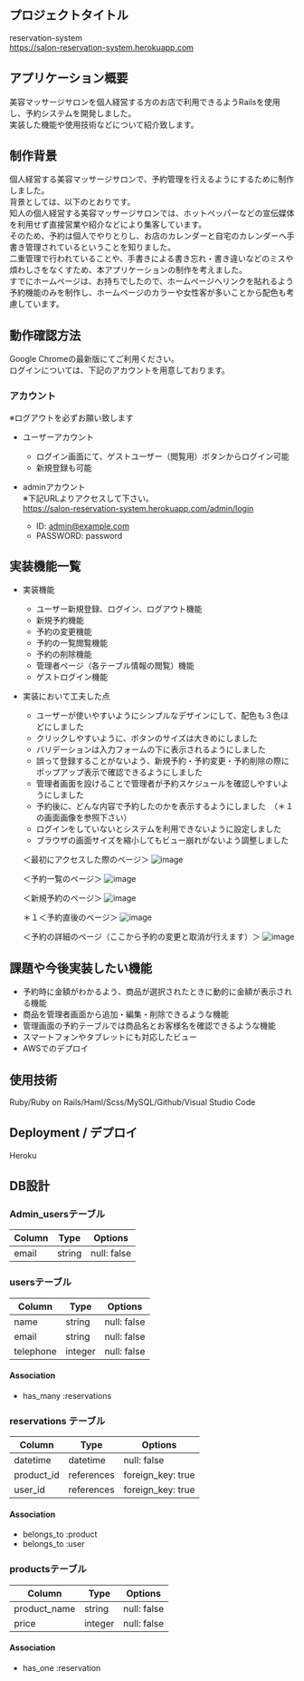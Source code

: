 ## プロジェクトタイトル
reservation-system<br>
https://salon-reservation-system.herokuapp.com

## アプリケーション概要
美容マッサージサロンを個人経営する方のお店で利用できるようRailsを使用し、予約システムを開発しました。<br>
実装した機能や使用技術などについて紹介致します。<br>
  
## 制作背景
個人経営する美容マッサージサロンで、予約管理を行えるようにするために制作しました。<br>
背景としては、以下のとおりです。<br>
知人の個人経営する美容マッサージサロンでは、ホットペッパーなどの宣伝媒体を利用せず直接営業や紹介などにより集客しています。<br>
そのため、予約は個人でやりとりし、お店のカレンダーと自宅のカレンダーへ手書き管理されているということを知りました。<br>
二重管理で行われていることや、手書きによる書き忘れ・書き違いなどのミスや煩わしさをなくすため、本アプリケーションの制作を考えました。<br>
すでにホームページは、お持ちでしたので、ホームページへリンクを貼れるよう予約機能のみを制作し、ホームページのカラーや女性客が多いことから配色も考慮しています。

## 動作確認方法
Google Chromeの最新版にてご利用ください。<br>
ログインについては、下記のアカウントを用意しております。<br>

### アカウント
※ログアウトを必ずお願い致します
* ユーザーアカウント
  - ログイン画面にて、ゲストユーザー（閲覧用）ボタンからログイン可能
  - 新規登録も可能

* adminアカウント<br>
  ※下記URLよりアクセスして下さい。<br>
  https://salon-reservation-system.herokuapp.com/admin/login
  - ID: admin@example.com
  - PASSWORD: password

## 実装機能一覧
* 実装機能
  - ユーザー新規登録、ログイン、ログアウト機能
  - 新規予約機能
  - 予約の変更機能
  - 予約の一覧閲覧機能
  - 予約の削除機能
  - 管理者ページ（各テーブル情報の閲覧）機能
  - ゲストログイン機能
  
* 実装において工夫した点
  - ユーザーが使いやすいようにシンプルなデザインにして、配色も３色ほどにしました
  - クリックしやすいように、ボタンのサイズは大きめにしました
  - バリデーションは入力フォームの下に表示されるようにしました
  - 誤って登録することがないよう、新規予約・予約変更・予約削除の際にポップアップ表示で確認できるようにしました
  - 管理者画面を設けることで管理者が予約スケジュールを確認しやすいようにしました
  - 予約後に、どんな内容で予約したのかを表示するようにしました　（＊１の画面画像を参照下さい）
  - ログインをしていないとシステムを利用できないように設定しました
  - ブラウザの画面サイズを縮小してもビュー崩れがないよう調整しました

  ＜最初にアクセスした際のページ＞
  ![image](https://user-images.githubusercontent.com/35267387/103754237-7295f200-504f-11eb-85aa-e730ed7f7777.png)
  
  ＜予約一覧のページ＞
  ![image](https://user-images.githubusercontent.com/35267387/103755024-81c96f80-5050-11eb-89a2-a044d16ab08e.png)
    
  ＜新規予約のページ＞
  ![image](https://user-images.githubusercontent.com/35267387/103754859-462ea580-5050-11eb-9f8c-8c3f151c1dc5.png)
      
  ＊１＜予約直後のページ＞
  ![image](https://user-images.githubusercontent.com/35267387/103754945-63fc0a80-5050-11eb-81b1-356871c9e5a4.png)
      
  ＜予約の詳細のページ（ここから予約の変更と取消が行えます）＞
  ![image](https://user-images.githubusercontent.com/35267387/103755165-bb9a7600-5050-11eb-85ac-3ced56441137.png)
  
## 課題や今後実装したい機能
* 予約時に金額がわかるよう、商品が選択されたときに動的に金額が表示される機能
* 商品を管理者画面から追加・編集・削除できるような機能
* 管理画面の予約テーブルでは商品名とお客様名を確認できるような機能
* スマートフォンやタブレットにも対応したビュー
* AWSでのデプロイ

## 使用技術
Ruby/Ruby on Rails/Haml/Scss/MySQL/Github/Visual Studio Code

## Deployment / デプロイ
Heroku

## DB設計

### Admin_usersテーブル
|Column|Type|Options|
|------|----|-------|
|email|string|null: false|

### usersテーブル
|Column|Type|Options|
|------|----|-------|
|name|string|null: false|
|email|string|null: false|
|telephone|integer|null: false|

#### Association
- has_many :reservations

### reservations テーブル
|Column|Type|Options|
|------|----|-------|
|datetime|datetime|null: false|
|product_id|references|foreign_key: true|
|user_id|references|foreign_key: true|

#### Association
- belongs_to :product
- belongs_to :user

### productsテーブル
|Column|Type|Options|
|------|----|-------|
|product_name|string|null: false|
|price|integer|null: false|

#### Association
- has_one :reservation
